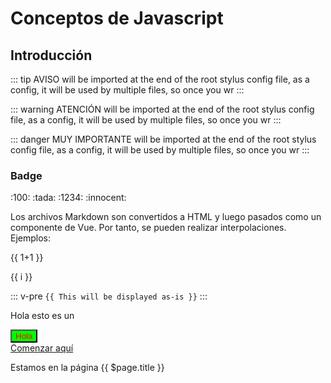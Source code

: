 # Conceptos de Javascript

## Introducción

<!-- <div class="warning custom-block">
  <p class="custom-block-title">Note</p>
  <p>You should ONLY write color variables in this file. since <code>palette.styl</code> will be imported at the end of the root stylus config file, as a config, it will be used by multiple files, so once you wrote styles here, your style would be duplicated by multiple times.
  </p>
</div> -->
<!-- la forma fácil -->

::: tip AVISO
will be imported at the end of the root stylus config file, as a config, it will be used by multiple files, so once you wr
:::

::: warning ATENCIÓN
will be imported at the end of the root stylus config file, as a config, <badge type="tip" text="Hola Picón"/> it will be used by multiple files, so once you wr
:::

::: danger MUY IMPORTANTE
will be imported at the end of the root stylus config file, as a config, it will be used by multiple files, so once you wr
:::

<!-- badge -->

### Badge <Badge text="beta" type="warn"/> <Badge text="0.10.1+"/> <Badge text="default theme"/>

<badge text="Holasss" type="warn" vertical="middle"/>
<!-- vertical: top|middle      type: tip|warn|error -->
<!-- https://v1.vuepress.vuejs.org/guide/using-vue.html#built-in-components -->
<!-- emojis -->
:100: :tada: :1234: :innocent:

Los archivos Markdown son convertidos a HTML y luego pasados como un componente de Vue. Por tanto, se pueden realizar interpolaciones. Ejemplos:

{{ 1+1 }}

<span v-for="i in 5">{{ i }} </span>

::: v-pre
`{{ This will be displayed as-is }}`
:::

<style lang="scss" scoped>
div {
  .boton {
    background-color: lime;
    color: red
  }
}
</style>

Hola  esto es un <div><button class="boton">Hola</button></div>
<a href="/guia/" class="action-button">Comenzar aquí</a>
<!-- <p>Estamos en la página {{ $page }}</p> -->

Estamos en la página {{ $page.title }}
